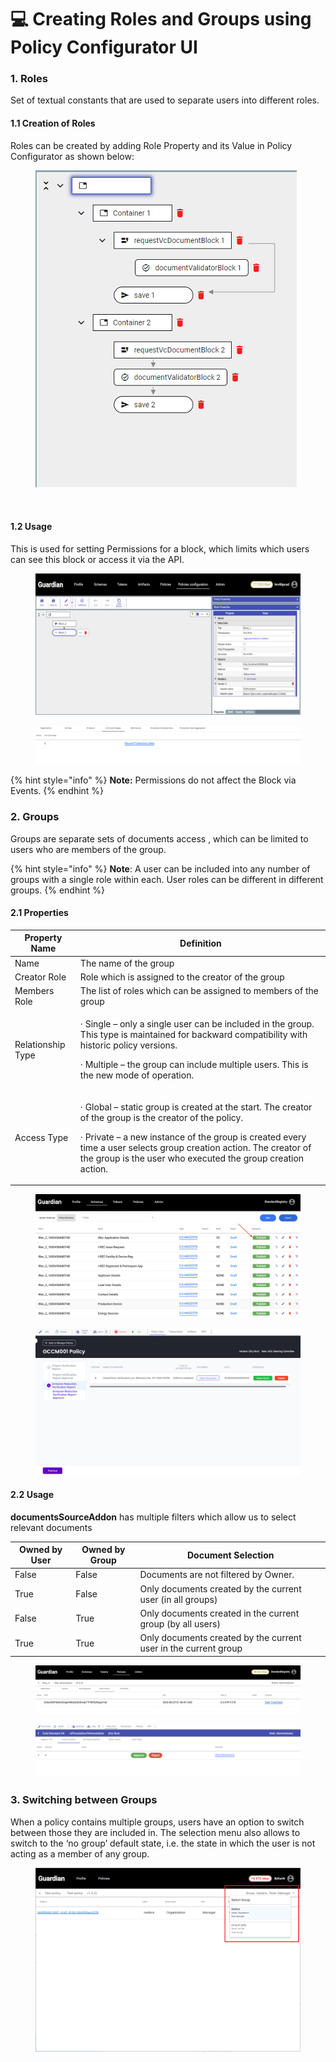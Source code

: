 # 💻 Creating Roles and Groups using Policy Configurator UI

### 1. Roles

Set of textual constants that are used to separate users into different roles.

#### 1.1 Creation of Roles

Roles can be created by adding Role Property and its Value in Policy Configurator as shown below:

<figure><img src="../.gitbook/assets/image (13) (3).png" alt=""><figcaption></figcaption></figure>

<figure><img src="../.gitbook/assets/Role1.1 (1).png" alt=""><figcaption></figcaption></figure>

#### 1.2 Usage

This is used for setting Permissions for a block, which limits which users can see this block or access it via the API.

<figure><img src="../.gitbook/assets/image (1) (4) (1).png" alt=""><figcaption></figcaption></figure>

<figure><img src="../.gitbook/assets/image (33) (1).png" alt=""><figcaption></figcaption></figure>

{% hint style="info" %}
**Note:** Permissions do not affect the Block via Events.
{% endhint %}

### 2. Groups

Groups are separate sets of documents access , which can be limited to users who are members of the group.

{% hint style="info" %}
**Note**: A user can be included into any number of groups with a single role within each. User roles can be different in different groups.
{% endhint %}

#### 2.1 Properties

| Property Name     | Definition                                                                                                                                                                                                                                                                                            |
| ----------------- | ----------------------------------------------------------------------------------------------------------------------------------------------------------------------------------------------------------------------------------------------------------------------------------------------------- |
| Name              | The name of the group                                                                                                                                                                                                                                                                                 |
| Creator Role      | Role which is assigned to the creator of the group                                                                                                                                                                                                                                                    |
| Members Role      | The list of roles which can be assigned to members of the group                                                                                                                                                                                                                                       |
| Relationship Type | <p>· Single – only a single user can be included in the group. This type is maintained for backward compatibility with historic policy versions.</p><p>· Multiple – the group can include multiple users. This is the new mode of operation.</p>                                                      |
| Access Type       | <p>· Global – static group is created at the start. The creator of the group is the creator of the policy.</p><p>· Private – a new instance of the group is created every time a user selects group creation action. The creator of the group is the user who executed the group creation action.</p> |

<figure><img src="../.gitbook/assets/image (22) (2).png" alt=""><figcaption></figcaption></figure>

<figure><img src="../.gitbook/assets/image (17) (1).png" alt=""><figcaption></figcaption></figure>

#### 2.2 Usage

**documentsSourceAddon** has multiple filters which allow us to select relevant documents

| Owned by User | Owned by Group | Document Selection                                              |
| ------------- | -------------- | --------------------------------------------------------------- |
| False         | False          | Documents are not filtered by Owner.                            |
| True          | False          | Only documents created by the current user (in all groups)      |
| False         | True           | Only documents created in the current group (by all users)      |
| True          | True           | Only documents created by the current user in the current group |

<figure><img src="../.gitbook/assets/image (23) (3).png" alt=""><figcaption></figcaption></figure>

<figure><img src="../.gitbook/assets/image (16) (3) (1).png" alt=""><figcaption></figcaption></figure>

### 3. Switching between Groups

When a policy contains multiple groups, users have an option to switch between those they are included in. The selection menu also allows to switch to the ‘no group’ default state, i.e. the state in which the user is not acting as a member of any group.

<figure><img src="../.gitbook/assets/image (32) (1) (1).png" alt=""><figcaption></figcaption></figure>
